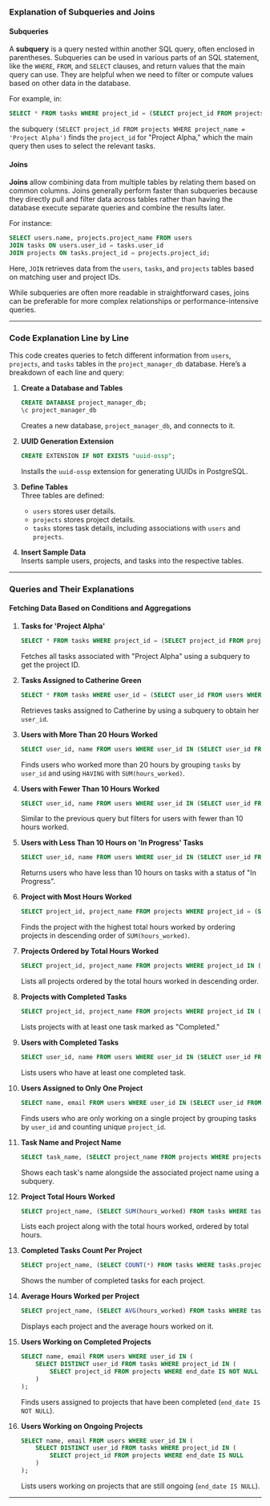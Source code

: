 ### Explanation of Subqueries and Joins

#### Subqueries
A **subquery** is a query nested within another SQL query, often enclosed in parentheses. Subqueries can be used in various parts of an SQL statement, like the `WHERE`, `FROM`, and `SELECT` clauses, and return values that the main query can use. They are helpful when we need to filter or compute values based on other data in the database.

For example, in:
```sql
SELECT * FROM tasks WHERE project_id = (SELECT project_id FROM projects WHERE project_name = 'Project Alpha');
```
the subquery `(SELECT project_id FROM projects WHERE project_name = 'Project Alpha')` finds the `project_id` for "Project Alpha," which the main query then uses to select the relevant tasks.

#### Joins
**Joins** allow combining data from multiple tables by relating them based on common columns. Joins generally perform faster than subqueries because they directly pull and filter data across tables rather than having the database execute separate queries and combine the results later.

For instance:
```sql
SELECT users.name, projects.project_name FROM users
JOIN tasks ON users.user_id = tasks.user_id
JOIN projects ON tasks.project_id = projects.project_id;
```
Here, `JOIN` retrieves data from the `users`, `tasks`, and `projects` tables based on matching user and project IDs.

While subqueries are often more readable in straightforward cases, joins can be preferable for more complex relationships or performance-intensive queries.

---

### Code Explanation Line by Line

This code creates queries to fetch different information from `users`, `projects`, and `tasks` tables in the `project_manager_db` database. Here’s a breakdown of each line and query:

1. **Create a Database and Tables**  
   ```sql
   CREATE DATABASE project_manager_db;
   \c project_manager_db
   ```
   Creates a new database, `project_manager_db`, and connects to it.

2. **UUID Generation Extension**
   ```sql
   CREATE EXTENSION IF NOT EXISTS "uuid-ossp";
   ```
   Installs the `uuid-ossp` extension for generating UUIDs in PostgreSQL.

3. **Define Tables**  
   Three tables are defined:
   - `users` stores user details.
   - `projects` stores project details.
   - `tasks` stores task details, including associations with `users` and `projects`.

4. **Insert Sample Data**  
   Inserts sample users, projects, and tasks into the respective tables.

---

### Queries and Their Explanations

#### Fetching Data Based on Conditions and Aggregations

1. **Tasks for 'Project Alpha'**
   ```sql
   SELECT * FROM tasks WHERE project_id = (SELECT project_id FROM projects WHERE project_name = 'Project Alpha');
   ```
   Fetches all tasks associated with "Project Alpha" using a subquery to get the project ID.

2. **Tasks Assigned to Catherine Green**
   ```sql
   SELECT * FROM tasks WHERE user_id = (SELECT user_id FROM users WHERE email = 'catherine.green@example.com');
   ```
   Retrieves tasks assigned to Catherine by using a subquery to obtain her `user_id`.

3. **Users with More Than 20 Hours Worked**
   ```sql
   SELECT user_id, name FROM users WHERE user_id IN (SELECT user_id FROM tasks GROUP BY user_id HAVING SUM(hours_worked) > 20);
   ```
   Finds users who worked more than 20 hours by grouping `tasks` by `user_id` and using `HAVING` with `SUM(hours_worked)`.

4. **Users with Fewer Than 10 Hours Worked**
   ```sql
   SELECT user_id, name FROM users WHERE user_id IN (SELECT user_id FROM tasks GROUP BY user_id HAVING SUM(hours_worked) < 10);
   ```
   Similar to the previous query but filters for users with fewer than 10 hours worked.

5. **Users with Less Than 10 Hours on 'In Progress' Tasks**
   ```sql
   SELECT user_id, name FROM users WHERE user_id IN (SELECT user_id FROM tasks WHERE status = 'In Progress' GROUP BY user_id HAVING SUM(hours_worked) < 10);
   ```
   Returns users who have less than 10 hours on tasks with a status of "In Progress".

6. **Project with Most Hours Worked**
   ```sql
   SELECT project_id, project_name FROM projects WHERE project_id = (SELECT project_id FROM tasks GROUP BY project_id ORDER BY SUM(hours_worked) DESC LIMIT 1);
   ```
   Finds the project with the highest total hours worked by ordering projects in descending order of `SUM(hours_worked)`.

7. **Projects Ordered by Total Hours Worked**
   ```sql
   SELECT project_id, project_name FROM projects WHERE project_id IN (SELECT project_id FROM tasks GROUP BY project_id ORDER BY SUM(hours_worked) DESC);
   ```
   Lists all projects ordered by the total hours worked in descending order.

8. **Projects with Completed Tasks**
   ```sql
   SELECT project_id, project_name FROM projects WHERE project_id IN (SELECT project_id FROM tasks WHERE status = 'Completed');
   ```
   Lists projects with at least one task marked as "Completed."

9. **Users with Completed Tasks**
   ```sql
   SELECT user_id, name FROM users WHERE user_id IN (SELECT user_id FROM tasks WHERE status = 'Completed');
   ```
   Lists users who have at least one completed task.

10. **Users Assigned to Only One Project**
    ```sql
    SELECT name, email FROM users WHERE user_id IN (SELECT user_id FROM tasks GROUP BY user_id HAVING COUNT(DISTINCT project_id) = 1);
    ```
    Finds users who are only working on a single project by grouping tasks by `user_id` and counting unique `project_id`.

11. **Task Name and Project Name**
    ```sql
    SELECT task_name, (SELECT project_name FROM projects WHERE projects.project_id = tasks.project_id) AS project_name FROM tasks;
    ```
    Shows each task's name alongside the associated project name using a subquery.

12. **Project Total Hours Worked**
    ```sql
    SELECT project_name, (SELECT SUM(hours_worked) FROM tasks WHERE tasks.project_id = projects.project_id) AS total_hours FROM projects ORDER BY total_hours;
    ```
    Lists each project along with the total hours worked, ordered by total hours.

13. **Completed Tasks Count Per Project**
    ```sql
    SELECT project_name, (SELECT COUNT(*) FROM tasks WHERE tasks.project_id = projects.project_id AND status = 'Completed') AS completed_tasks_count FROM projects;
    ```
    Shows the number of completed tasks for each project.

14. **Average Hours Worked per Project**
    ```sql
    SELECT project_name, (SELECT AVG(hours_worked) FROM tasks WHERE tasks.project_id = projects.project_id) AS average_hours FROM projects ORDER BY average_hours;
    ```
    Displays each project and the average hours worked on it.

15. **Users Working on Completed Projects**
    ```sql
    SELECT name, email FROM users WHERE user_id IN (
        SELECT DISTINCT user_id FROM tasks WHERE project_id IN (
            SELECT project_id FROM projects WHERE end_date IS NOT NULL
        )
    );
    ```
    Finds users assigned to projects that have been completed (`end_date IS NOT NULL`).

16. **Users Working on Ongoing Projects**
    ```sql
    SELECT name, email FROM users WHERE user_id IN (
        SELECT DISTINCT user_id FROM tasks WHERE project_id IN (
            SELECT project_id FROM projects WHERE end_date IS NULL
        )
    );
    ```
    Lists users working on projects that are still ongoing (`end_date IS NULL`).

---

